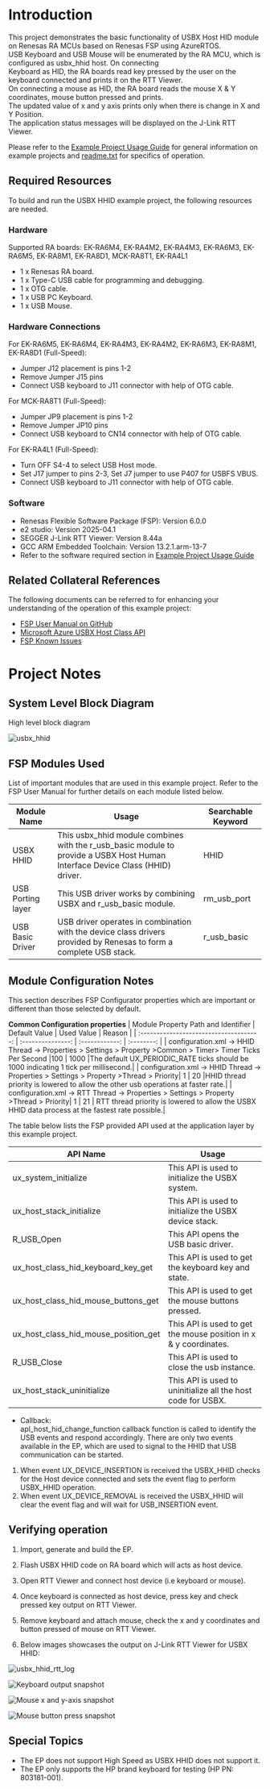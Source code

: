 # Introduction #
This project demonstrates the basic functionality of USBX Host HID module on Renesas RA MCUs based on Renesas FSP using AzureRTOS.    
USB Keyboard and USB Mouse will be enumerated by the RA MCU, which is configured as usbx_hhid host. On connecting      
Keyboard as HID, the RA boards read key pressed by the user on the keyboard connected and prints it on the RTT Viewer.  
On connecting a mouse as HID, the RA board reads the mouse X & Y coordinates, mouse button pressed and prints.  
The updated value of x and y axis prints only when there is change in X and Y Position.   
The application status messages will be displayed on the J-Link RTT Viewer.

Please refer to the [Example Project Usage Guide](https://github.com/renesas/ra-fsp-examples/blob/master/example_projects/Example%20Project%20Usage%20Guide.pdf) 
for general information on example projects and [readme.txt](./readme.txt) for specifics of operation.

## Required Resources ## 
To build and run the USBX HHID example project, the following resources are needed.

### Hardware ###
Supported RA boards: EK-RA6M4, EK-RA4M2, EK-RA4M3, EK-RA6M3, EK-RA6M5, EK-RA8M1, EK-RA8D1, MCK-RA8T1, EK-RA4L1
*   1 x Renesas RA board.
*	1 x Type-C USB cable for programming and debugging.
*	1 x OTG cable.
*	1 x USB PC Keyboard.
*   1 x USB Mouse.

### Hardware Connections ###
For EK-RA6M5, EK-RA6M4, EK-RA4M3, EK-RA4M2, EK-RA6M3, EK-RA8M1, EK-RA8D1 (Full-Speed): 
*   Jumper J12 placement is pins 1-2
*   Remove Jumper J15 pins
*   Connect USB keyboard to J11 connector with help of OTG cable.

For MCK-RA8T1 (Full-Speed):
*   Jumper JP9 placement is pins 1-2
*   Remove Jumper JP10 pins
*   Connect USB keyboard to CN14 connector with help of OTG cable.

For EK-RA4L1 (Full-Speed):
*	Turn OFF S4-4 to select USB Host mode. 
*   Set J17 jumper to pins 2-3, Set J7 jumper to use P407 for USBFS VBUS.
*   Connect USB keyboard to J11 connector with help of OTG cable.

### Software ###
* Renesas Flexible Software Package (FSP): Version 6.0.0
* e2 studio: Version 2025-04.1
* SEGGER J-Link RTT Viewer: Version 8.44a
* GCC ARM Embedded Toolchain: Version 13.2.1.arm-13-7
* Refer to the software required section in [Example Project Usage Guide](https://github.com/renesas/ra-fsp-examples/blob/master/example_projects/Example%20Project%20Usage%20Guide.pdf)

## Related Collateral References ##
The following documents can be referred to for enhancing your understanding of 
the operation of this example project:
- [FSP User Manual on GitHub](https://renesas.github.io/fsp/)
- [Microsoft Azure USBX Host Class API ](https://docs.microsoft.com/en-us/azure/rtos/usbx/usbx-host-stack-5)
- [FSP Known Issues](https://github.com/renesas/fsp/issues)

# Project Notes #
## System Level Block Diagram ##
 High level block diagram
 
![usbx_hhid](images/Block_diagram.jpg "High Level Block Diagram")

## FSP Modules Used ##
List of important modules that are used in this example project. Refer to the FSP User Manual for further details on each module listed below.

| Module Name | Usage | Searchable Keyword  |
|-------------|-----------------------------------------------|-----------------------------------------------|
|USBX HHID | This usbx_hhid module combines with the r_usb_basic module to provide a USBX Host Human Interface Device Class (HHID) driver. | HHID|
|USB Porting layer | This USB driver works by combining USBX and r_usb_basic module. |rm_usb_port|
|USB Basic Driver | USB driver operates in combination with the device class drivers provided by Renesas to form a complete USB stack.|r_usb_basic|

## Module Configuration Notes ##
This section describes FSP Configurator properties which are important or different than those selected by default. 

**Common Configuration properties**
|   Module Property Path and Identifier   |   Default Value   |   Used Value   |   Reason   |
| :-------------------------------------: | :---------------: | :------------: | :--------: |
| configuration.xml -> HHID Thread -> Properties > Settings > Property >Common > Timer> Timer Ticks Per Second |100 | 1000 |The default UX_PERIODIC_RATE ticks should be 1000 indicating 1 tick per millisecond.|
| configuration.xml -> HHID Thread -> Properties > Settings > Property >Thread > Priority| 1 | 20 |HHID thread priority is lowered to allow the other usb operations at faster rate.|
| configuration.xml -> RTT Thread -> Properties > Settings > Property >Thread > Priority| 1 | 21 | RTT thread priority is lowered to allow the USBX HHID data process at the fastest rate possible.|


The table below lists the FSP provided API used at the application layer by this example project.

| API Name    | Usage                                                                          |
|-------------|--------------------------------------------------------------------------------|
|ux_system_initialize|This API is used to initialize the USBX system. |
|ux_host_stack_initialize|This API is used to initialize the USBX device stack.  |
|R_USB_Open|This API opens the USB basic driver. |
|ux_host_class_hid_keyboard_key_get|This API is used to get the keyboard key and state.  |
|ux_host_class_hid_mouse_buttons_get|This API is used to get the mouse buttons pressed.  |
|ux_host_class_hid_mouse_position_get|This API is used to get the mouse position in x & y coordinates. |
|R_USB_Close|This API is used to close the usb instance.  |
|ux_host_stack_uninitialize|This API is used to uninitialize all the host code for USBX. |

* Callback:  
apl_host_hid_change_function callback function is called to identify the USB events and respond accordingly. There are only two events available in the EP, which are used to signal to the HHID that USB communication can be started.
1. When event UX_DEVICE_INSERTION is received the USBX_HHID checks for the Host device connected and sets the event flag to perform USBX_HHID operation.
2. When event UX_DEVICE_REMOVAL is received the USBX_HHID will clear the event flag and will wait for USB_INSERTION event.

## Verifying operation ##
1. Import, generate and build the EP.
2. Flash USBX HHID code on RA board which will acts as host device.
3. Open RTT Viewer and connect host device (i.e keyboard or mouse).
4. Once keyboard is connected as host device, press key and check pressed key output on RTT Viewer.
5. Remove keyboard and attach mouse, check the x and y coordinates and button pressed of mouse on RTT Viewer.

1. Below images showcases the output on J-Link RTT Viewer for USBX HHID:
 
 ![usbx_hhid_rtt_log](images/banner_info.jpg "RTT output")
 
 ![Keyboard output snapshot](images/keyboard_press_key.jpg "RTT output")

 ![Mouse x and y-axis snapshot](images/mouse_x,y_axis_data.jpg "RTT output")

 ![Mouse button press snapshot](images/mouse_button_rtt_log.jpg "RTT output")

## Special Topics ##
* The EP does not support High Speed as USBX HHID does not support it.
* The EP only supports the HP brand keyboard for testing (HP PN: 803181-001).
